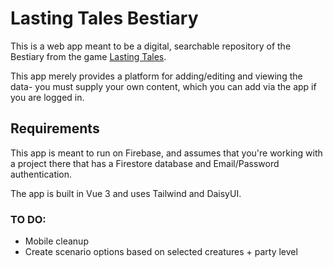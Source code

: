 # Lasting Tales Bestiary

This is a web app meant to be a digital, searchable repository of the Bestiary from the game [Lasting Tales](https://www.blacklistgamesllc.com/lastingtales).

This app merely provides a platform for adding/editing and viewing the data- you must supply your own content, which you can add via the app if you are logged in.

## Requirements

This app is meant to run on Firebase, and assumes that you're working with a project there that has a Firestore database and Email/Password authentication.

The app is built in Vue 3 and uses Tailwind and DaisyUI.

### TO DO:
- Mobile cleanup
- Create scenario options based on selected creatures + party level
